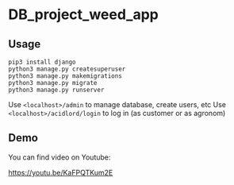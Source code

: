 # DB_project_weed_app

## Usage

```{bash}
pip3 install django
python3 manage.py createsuperuser
python3 manage.py makemigrations
python3 manage.py migrate
python3 manage.py runserver
```
Use ```<localhost>/admin``` to manage database, create users, etc
Use ```<localhost>/acidlord/login``` to log in (as customer or as agronom)

## Demo

You can find video on Youtube:

https://youtu.be/KaFPQTKum2E
